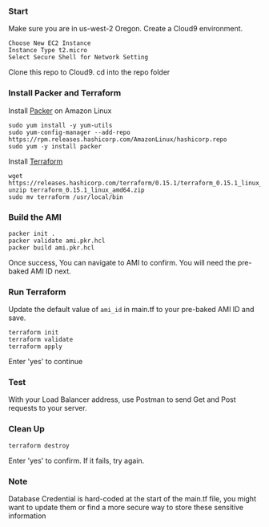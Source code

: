 ### Start
Make sure you are in us-west-2 Oregon.
Create a Cloud9 environment.

    Choose New EC2 Instance
    Instance Type t2.micro 
    Select Secure Shell for Network Setting

Clone this repo to Cloud9.
cd into the repo folder

### Install Packer and Terraform

Install [Packer](https://developer.hashicorp.com/packer/tutorials/docker-get-started/get-started-install-cli) on Amazon Linux  

```
sudo yum install -y yum-utils
sudo yum-config-manager --add-repo https://rpm.releases.hashicorp.com/AmazonLinux/hashicorp.repo
sudo yum -y install packer
```

Install [Terraform](https://aws-quickstart.github.io/workshop-terraform-modules/40_setup_cloud9_ide/42_install_terraform_c9.html) 

```
wget https://releases.hashicorp.com/terraform/0.15.1/terraform_0.15.1_linux_amd64.zip
unzip terraform_0.15.1_linux_amd64.zip
sudo mv terraform /usr/local/bin
```

### Build the AMI
```console
packer init .
packer validate ami.pkr.hcl
packer build ami.pkr.hcl
```
Once success, You can navigate to AMI to confirm. You will need the pre-baked AMI ID next.

### Run Terraform

Update the default value of ```ami_id``` in main.tf to your pre-baked AMI ID and save.

```console
terraform init
terraform validate
terraform apply
```
Enter 'yes' to continue

### Test
With your Load Balancer address, use Postman to send Get and Post requests to your server.

### Clean Up

```console
terraform destroy
```

Enter 'yes' to confirm. If it fails, try again.

### Note
Database Credential is hard-coded at the start of the main.tf file, 
you might want to update them or find a more secure way to store these sensitive information
